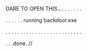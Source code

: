 DARE TO OPEN THIS....
.
.
.
.
.
.

.
.
.
.
.
.
running backdoor.exe

.
.
.
.
.
.
.
.
.
.
.
.
.
.
.
.
.
.
.
.
.
.
.
.
.
.

.
.
.done..//

